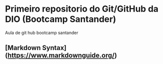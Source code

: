 # Primeiro repositorio do Git/GitHub da DIO (Bootcamp Santander)
Aula de git hub bootcamp santander

## [Markdown Syntax] (https://www.markdownguide.org/)
